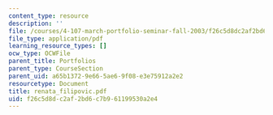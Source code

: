 ```yaml
---
content_type: resource
description: ''
file: /courses/4-107-march-portfolio-seminar-fall-2003/f26c5d8dc2af2bd6c7b961199530a2e4_renata_filipovic.pdf
file_type: application/pdf
learning_resource_types: []
ocw_type: OCWFile
parent_title: Portfolios
parent_type: CourseSection
parent_uid: a65b1372-9e66-5ae6-9f08-e3e75912a2e2
resourcetype: Document
title: renata_filipovic.pdf
uid: f26c5d8d-c2af-2bd6-c7b9-61199530a2e4
---
```

